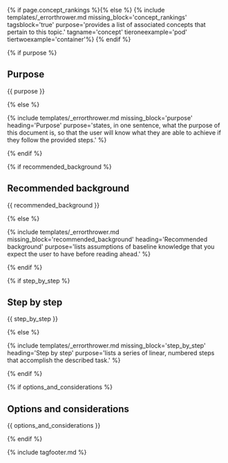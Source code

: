 {% if page.concept_rankings %}{% else %}
{% include templates/_errorthrower.md missing_block='concept_rankings' tagsblock='true' purpose='provides a list of associated concepts that pertain to this topic.' tagname='concept' tieroneexample='pod' tiertwoexample='container'%}
{% endif %}

{% if purpose %}

## Purpose

{{ purpose }}

{% else %}

{% include templates/_errorthrower.md missing_block='purpose' heading='Purpose' purpose='states, in one sentence, what the purpose of this document is, so that the user will know what they are able to achieve if they follow the provided steps.' %}

{% endif %}

{% if recommended_background %}

## Recommended background

{{ recommended_background }}

{% else %}

{% include templates/_errorthrower.md missing_block='recommended_background' heading='Recommended background' purpose='lists assumptions of baseline knowledge that you expect the user to have before reading ahead.' %}

{% endif %}


{% if step_by_step %}

## Step by step

{{ step_by_step }}

{% else %}

{% include templates/_errorthrower.md missing_block='step_by_step' heading='Step by step' purpose='lists a series of linear, numbered steps that accomplish the described task.' %}

{% endif %}

{% if options_and_considerations %}

## Options and considerations

{{ options_and_considerations }}

{% endif %}

<script language="JavaScript">
$( document ).ready(function() {
  // When the document loads, get the metadata JSON, and kick off tbl render
  $.get("/metadata.txt", function(data, status) {
    metadata = $.parseJSON(data);
    mainLogic();
  });
});
function mainLogic()
{
  topicsFilter("concept","pod","coretopics",1);
  topicsFilter("concept","pod","advancedtopics",2);
  showTags();
}
</script>
{% include tagfooter.md %}
